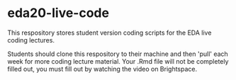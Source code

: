 # eda20-live-code

This respository stores student version coding scripts for the EDA live coding lectures.

Students should clone this respository to their machine and then 'pull' each week for more coding lecture material. Your .Rmd file will not be completely filled out, you must fill out by watching the video on Brightspace. 
